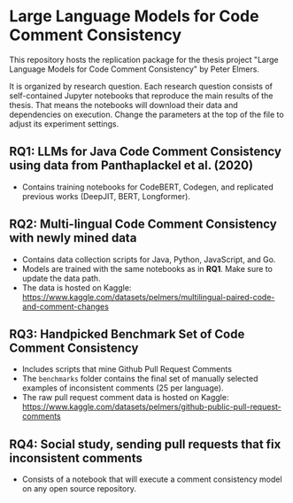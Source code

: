 # Large Language Models for Code Comment Consistency

This repository hosts the replication package for the thesis project "Large Language Models for Code Comment Consistency" by Peter Elmers.

It is organized by research question. Each research question consists of self-contained Jupyter notebooks that reproduce the main results of the thesis.
That means the notebooks will download their data and dependencies on execution.
Change the parameters at the top of the file to adjust its experiment settings.

## RQ1: LLMs for Java Code Comment Consistency using data from Panthaplackel et al. (2020)
- Contains training notebooks for CodeBERT, Codegen, and replicated previous works (DeepJIT, BERT, Longformer).

## RQ2: Multi-lingual Code Comment Consistency with newly mined data
- Contains data collection scripts for Java, Python, JavaScript, and Go.
- Models are trained with the same notebooks as in **RQ1**. Make sure to update the data path.
- The data is hosted on Kaggle: https://www.kaggle.com/datasets/pelmers/multilingual-paired-code-and-comment-changes

## RQ3: Handpicked Benchmark Set of Code Comment Consistency
- Includes scripts that mine Github Pull Request Comments
- The `benchmarks` folder contains the final set of manually selected examples of inconsistent comments (25 per language).
- The raw pull request comment data is hosted on Kaggle: https://www.kaggle.com/datasets/pelmers/github-public-pull-request-comments

## RQ4: Social study, sending pull requests that fix inconsistent comments
- Consists of a notebook that will execute a comment consistency model on any open source repository.
